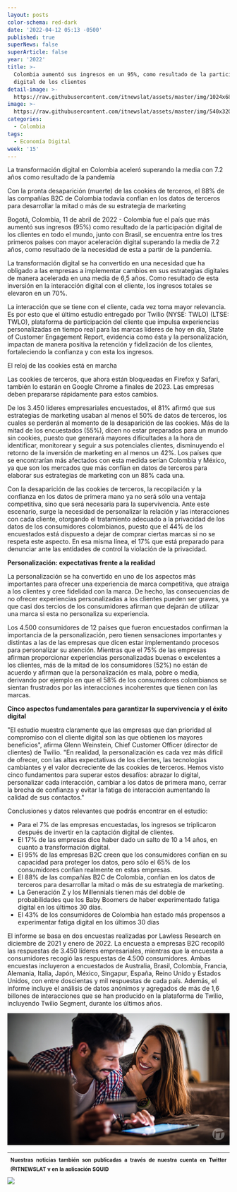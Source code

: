```yaml
---
layout: posts
color-schema: red-dark
date: '2022-04-12 05:13 -0500'
published: true
superNews: false
superArticle: false
year: '2022'
title: >-
  Colombia aumentó sus ingresos en un 95%, como resultado de la participación
  digital de los clientes
detail-image: >-
  https://raw.githubusercontent.com/itnewslat/assets/master/img/1024x680/Compra-OnLine-g.jpg
image: >-
  https://raw.githubusercontent.com/itnewslat/assets/master/img/540x320/Compra-OnLine-p.jpg
categories:
  - Colombia
tags:
  - Economía Digital
week: '15'
---
```

La transformación digital en Colombia aceleró superando la media con 7.2 años como resultado de la pandemia

Con la pronta desaparición (muerte) de las cookies de terceros, el 88% de las compañías B2C de Colombia todavía confían en los datos de terceros para desarrollar la mitad o más de su estrategia de marketing 
 
Bogotá, Colombia, 11 de abril de 2022 - Colombia fue el país que más aumentó sus ingresos (95%) como resultado de la participación digital de los clientes en todo el mundo, junto con Brasil, se encuentra entre los tres primeros países con mayor aceleración digital superando la media de 7.2 años, como resultado de la necesidad de esta a partir de la pandemia.  

 
La transformación digital se ha convertido en una necesidad que ha obligado a las empresas a implementar cambios en sus estrategias digitales de manera acelerada en una media de 6,5 años. Como resultado de esta inversión en la interacción digital con el cliente, los ingresos totales se elevaron en un 70%.
 
La interacción que se tiene con el cliente, cada vez toma mayor relevancia. Es por esto que el último estudio entregado por Twilio (NYSE: TWLO) (LTSE: TWLO), plataforma de participación del cliente que impulsa experiencias personalizadas en tiempo real para las marcas líderes de hoy en día, State of Customer Engagement Report, evidencia como ésta y la personalización, impactan de manera positiva la retención y fidelización de los clientes, fortaleciendo la confianza y con esta los ingresos. 
 
El reloj de las cookies está en marcha
 
Las cookies de terceros, que ahora están bloqueadas en Firefox y Safari, también lo estarán en Google Chrome a finales de 2023. Las empresas deben prepararse rápidamente para estos cambios. 
 
De los 3.450 líderes empresariales encuestados, el 81% afirmó que sus estrategias de marketing usaban al menos el 50% de datos de terceros, los cuales se perderán al momento de la desaparición de las cookies. Más de la mitad de los encuestados (55%), dicen no estar preparados para un mundo sin cookies, puesto que generará mayores dificultades a la hora de identificar, monitorear y seguir a sus potenciales clientes, disminuyendo el retorno de la inversión de marketing en al menos un 42%.  Los países que se encontrarían más afectados con esta medida serían Colombia y México, ya que son los mercados que más confían en datos de terceros para elaborar sus estrategias de marketing con un 88% cada una. 
 
Con la desaparición de las cookies de terceros, la recopilación y la confianza en los datos de primera mano ya no será sólo una ventaja competitiva, sino que será necesaria para la supervivencia. Ante este escenario, surge la necesidad de personalizar la relación y las interacciones con cada cliente, otorgando el tratamiento adecuado a la privacidad de los datos de los consumidores colombianos, puesto que el 44% de los encuestados está dispuesto a dejar de comprar ciertas marcas si no se respeta este aspecto. En esa misma línea, el 17% que está preparado para denunciar ante las entidades de control la violación de la privacidad. 
 
**Personalización: expectativas frente a la realidad**
 
La personalización se ha convertido en uno de los aspectos más importantes para ofrecer una experiencia de marca competitiva, que atraiga a los clientes y cree fidelidad con la marca. De hecho, las consecuencias de no ofrecer experiencias personalizadas a los clientes pueden ser graves, ya que casi dos tercios de los consumidores afirman que dejarán de utilizar una marca si esta no personaliza su experiencia. 
 
Los 4.500 consumidores de 12 países que fueron encuestados confirman la importancia de la personalización, pero tienen sensaciones importantes y distintas a las de las empresas que dicen estar implementando procesos para personalizar su atención. Mientras que el 75% de las empresas afirman proporcionar experiencias personalizadas buenas o excelentes a los clientes, más de la mitad de los consumidores (52%) no están de acuerdo y afirman que la personalización es mala, pobre o media, derivando por ejemplo en que el 58% de los consumidores colombianos se sientan frustrados por las interacciones incoherentes que tienen con las marcas. 
 
**Cinco aspectos fundamentales para garantizar la supervivencia y el éxito digital**
 
"El estudio muestra claramente que las empresas que dan prioridad al compromiso con el cliente digital son las que obtienen los mayores beneficios", afirma Glenn Weinstein, Chief Customer Officer (director de clientes) de Twilio. "En realidad, la personalización es cada vez más difícil de ofrecer, con las altas expectativas de los clientes, las tecnologías cambiantes y el valor decreciente de las cookies de terceros. Hemos visto cinco fundamentos para superar estos desafíos: abrazar lo digital, personalizar cada interacción, cambiar a los datos de primera mano, cerrar la brecha de confianza y evitar la fatiga de interacción aumentando la calidad de sus contactos."
 
Conclusiones y datos relevantes que podrás encontrar en el estudio:
 
- Para el 7% de las empresas encuestadas, los ingresos se triplicaron después de invertir en la captación digital de clientes.
- El 17% de las empresas dice haber dado un salto de 10 a 14 años, en cuanto a transformación digital.
- El 95% de las empresas B2C creen que los consumidores confían en su capacidad para proteger los datos, pero sólo el 65% de los consumidores confían realmente en estas empresas. 
- El 88% de las compañías B2C de Colombia, confían en los datos de terceros para desarrollar la mitad o más de su estrategia de marketing. 
- La Generación Z y los Millennials tienen más del doble de probabilidades que los Baby Boomers de haber experimentado fatiga digital en los últimos 30 días. 
- El 43% de los consumidores de Colombia han estado más propensos a experimentar  fatiga digital en los últimos 30 días

El informe se basa en dos encuestas realizadas por Lawless Research en diciembre de 2021 y enero de 2022. La encuesta a empresas B2C recopiló las respuestas de 3.450 líderes empresariales, mientras que la encuesta a consumidores recogió las respuestas de 4.500 consumidores. Ambas encuestas incluyeron a encuestados de Australia, Brasil, Colombia, Francia, Alemania, Italia, Japón, México, Singapur, España, Reino Unido y Estados Unidos, con entre doscientas y mil respuestas de cada país. Además, el informe incluye el análisis de datos anónimos y agregados de más de 1,6 billones de interacciones que se han producido en la plataforma de Twilio, incluyendo Twilio Segment, durante los últimos años.

![](https://raw.githubusercontent.com/itnewslat/assets/master/img/540x320/Compra-OnLine-p.jpg)

<table style="height: 42px;" width="569">
<tbody>
<tr>
<td style="text-align: justify;"><sub><strong>Nuestras noticias también son publicadas a través de nuestra cuenta en Twitter <a href="https://twitter.com/itnewslat?lang=es">@ITNEWSLAT</a> y en la aplicación <a href="https://squidapp.co/en/">SQUID</a></strong></sub></td>
</tr>
</tbody>
</table>

<img src="https://tracker.metricool.com/c3po.jpg?hash=56f88a41e39ab42c063cc51676587a04"/>
